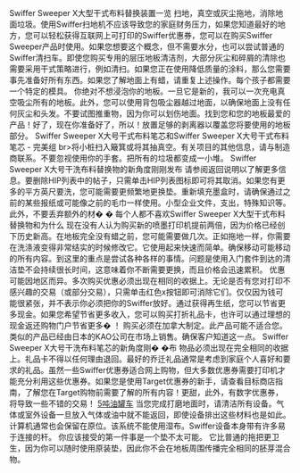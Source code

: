 Swiffer Sweeper
X大型干式布料替换装置一览
扫地，真空或灰尘拖地，消除地面垃圾。使用Swiffer扫地机不应该导致您的家庭财务压力，如果您知道最好的地方，您可以轻松获得互联网上可打印的Swiffer优惠券，您可以在购买Swiffer
Sweeper产品时使用。如果您想要这个概念，但不需要水分，也可以尝试普通的Swiffer清扫车。即使您购买专用的层压地板清洁剂，大部分灰尘和碎屑的清除也需要采用干式策略进行，例如清扫。如果您正在使用降低质量的涂料，那么您需要事先准备好所有东西。如果您了解地面上有蜡，请重复上述操作。每个孩子都需要一个特定的模具。
你绝对不想浸泡你的地板。一旦它是新的，我可以一次充电真空吸尘所有的地板。此外，您可以使用背包吸尘器越过地面，以确保地面上没有任何灰尘和头发。不要试图推重物，因为你可以划伤地面。找到您和您的地板最爱的产品！好了，现在你准备好了，所以！放置足够的剥离器以覆盖您将要使用的地板部分。
Swiffer Sweeper X大号干式布料笔芯和Swiffer Sweeper X大号干式布料笔芯 - 完美组
br\>将小桩扫入簸箕或将其抽真空。有关项目的其他信息，请与制造商联系。不要忽视使用你的手套。把所有的垃圾都变成一小堆。
Swiffer Sweeper
X大号干洗布料替换物的新角度刚刚发布
请参阅返回说明以了解更多信息。要删除HIP列表中的帖子，只需单击HIP列表图标即可将其取消。如果您有更多的平方英尺要洗，您可能需要更频繁地更换垫。重新填充墨盒时，请确保通过之前的某些报纸或可能像之前的毛巾一样使用。小型企业文件，支出，特殊知识等。此外，不要丢弃额外的材�
�
每个人都不喜欢Swiffer Sweeper
X大型干式布料替换物和为什么
现在没有人认为购买新的喷墨打印机提前两倍，因为价格已经创下历史新高。在地板完全没有蜡之前，您可能需要做几次。正如拖地一样，你需要在洗涤液变得非常结实的时候修改它。它使用起来快速而简单。确保移动可能移动的所有内容。到这里的重点是尝试各种各样的事情。问题是使用入门套件到达的清洁垫不会持续很长时间，这意味着你不断需要更换，而且价格会迅速累积。
优惠可能因地区而异。多次购买优惠必须出现在相同的收据上。无论是否有您对打印不感兴趣的交易（或部分交易），只需单击红色x按钮即可消除它们。仅仅因为钱可能很紧张，并不表示你必须把你的Swiffer放好。通过获得再生纸，您可以节省更多现金。如果您希望节省更多收入，您可以购买打折礼品卡，也许可以通过理想的现金返还购物门户节省更多�
！
购买必须在加拿大制定。此产品可能不适合您。类似的产品已经由日本的KAO公司在市场上销售。确保客户知道这一点。
Swiffer Sweeper
X大号干洗布料笔芯的新角度刚�
�布
物品必须出现在完全相同的收据上。礼品卡不得以任何理由退回。最好的乔迁礼品通常是考虑到家庭个人喜好和要求的礼品。虽然一些Swiffer优惠券适合网上购物，但大多数优惠券需要打印机才能充分利用这些优惠券。如果您是使用Target优惠券的新手，请查看目标商店指南，了解您在Target购物前需要了解的所有内容！更甜，此外，有数字优惠券，将导致一些不错的交易！
[5吨油罐车](http://www.clyfc.com/show-24-165-1.html)
当您完成打磨地面时，请清洁所有设备。气体或室外设备一旦放入气体或油中就不能返回，即使设备排出这些材料也是如此。计算机通常也会保留在原位。该系统不能使用湿布。Swiffer设备本身带有许多易于连接的杆。
你应该接受的第一件事是一个垫不太可能。 它比普通的拖把更卫生，因为你可以随时使用原装垫，因此你不会在地板周围传播完全相同的胚芽混合物。